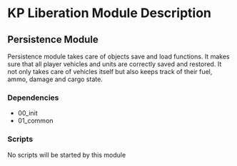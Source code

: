 # KP Liberation Module Description

## Persistence Module
Persistence module takes care of objects save and load functions. It makes sure that all player vehicles and units are correctly saved and restored.
It not only takes care of vehicles itself but also keeps track of their fuel, ammo, damage and cargo state.

### Dependencies
* 00_init
* 01_common

### Scripts
No scripts will be started by this module

